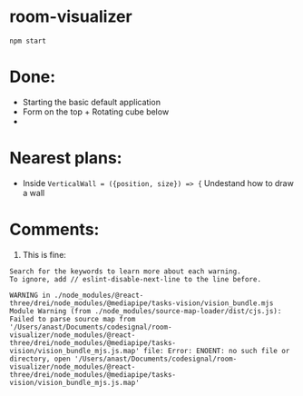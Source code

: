 # room-visualizer

`npm start`


# Done:
- Starting the basic default application
- Form on the top + Rotating cube below
-



# Nearest plans:
- Inside `VerticalWall = ({position, size}) => {` Undestand how to draw a wall




# Comments:
1. This is fine:

```
Search for the keywords to learn more about each warning.
To ignore, add // eslint-disable-next-line to the line before.

WARNING in ./node_modules/@react-three/drei/node_modules/@mediapipe/tasks-vision/vision_bundle.mjs
Module Warning (from ./node_modules/source-map-loader/dist/cjs.js):
Failed to parse source map from '/Users/anast/Documents/codesignal/room-visualizer/node_modules/@react-three/drei/node_modules/@mediapipe/tasks-vision/vision_bundle_mjs.js.map' file: Error: ENOENT: no such file or directory, open '/Users/anast/Documents/codesignal/room-visualizer/node_modules/@react-three/drei/node_modules/@mediapipe/tasks-vision/vision_bundle_mjs.js.map'
```
